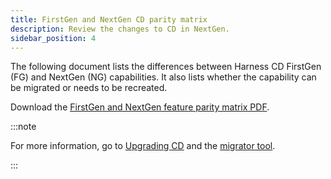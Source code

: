 ```yaml
---
title: FirstGen and NextGen CD parity matrix
description: Review the changes to CD in NextGen.
sidebar_position: 4
---
```


The following document lists the differences between Harness CD FirstGen (FG) and NextGen (NG) capabilities. It also lists whether the capability can be migrated or needs to be recreated.

Download the <ins>[FirstGen and NextGen feature parity matrix PDF](../../onboard-cd/upgrading/static/FirstGen%20and%20NextGen%20CD%20feature%20parity%20matrix.pdf)</ins>.


:::note

For more information, go to [Upgrading CD](https://developer.harness.io/docs/category/upgrading-cd) and the [migrator tool](https://github.com/harness/migrator).

:::

